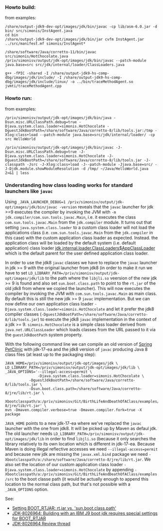 ### Howto build:

from examples:
```
/share/output-jdk9-dev-opt/images/jdk/bin/javac -cp lib/asm-6.0.jar -d bin/ src/simonis/InstAgent.java
cd bin
/share/output-jdk9-dev-opt/images/jdk/bin/jar cvfm InstAgent.jar ../src/manifest.mf simonis/InstAgent*
```

```
/share/software/Java/corretto-11/bin/javac src/simonis/HotChocolate.java
/priv/simonisv/output/jdk-opt/images/jdk/bin/javac --patch-module java.base=src src/jdk/internal/loader/ClassLoaders.java
```

```
g++ -fPIC -shared -I /share/output-jdk9-hs-comp-dbg/images/jdk/include/ -I /share/output-jdk9-hs-comp-dbg/images/jdk/include/linux/ -o ../bin/traceMethodAgent.so jvmti/traceMethodAgent.cpp
```

### Howto run:

from examples:
```
/priv/simonisv/output/jdk-opt/images/jdk/bin/java -Dsun.misc.URLClassPath.debug=true -Djava.system.class.loader=simonis.HotChocolate -DguestJdkBootPath=/share/software/Java/corretto-8/lib/tools.jar:/tmp -Xlog:class+load --patch-module java.base=src/jdk/internal/loader/ -cp src HelloWorld

/priv/simonisv/output/jdk-opt/images/jdk/bin/javac -J-Dsun.misc.URLClassPath.debug=true -J-Djava.system.class.loader=simonis.HotChocolate -J-DguestJdkBootPath=/share/software/Java/corretto-8/lib/tools.jar -J-classpath -Jsrc -J-Xlog:class+load -J--patch-module -Jjava.base=src/ -J-Djdk.module.showModuleResolution -d /tmp/ ~/Java/HelloWorld.java 2>&1 | less
```

### Understanding how class loading works for standard launchers like `javac`

Using `_JAVA_LAUNCHER_DEBUG=1 /priv/simonisv/output/jdk-opt/images/jdk/bin/javac -version` reveals that the `javac` launcher for jdk >=9 executes the compiler by invoking the JVM with `-m jdk.compiler/com.sun.tools.javac.Main`, i.e. it executes the class `com.sun.tools.javac.Main` from the `jdk.compiler` module. It  turns out that setting `java.system.class.loader` to a custom class loader will not load the applications class (i.e. `com.sun.tools.javac.Main` from the `jdk.compiler` in this case) with the custom application class loader as expected. Instead. the application class will be loaded by the default system (i.e. default application) class loader [jdk.internal.loader.ClassLoaders$AppClassLoader](https://github.com/openjdk/jdk/blob/4c9adce20d114a3df629fa8c72d88795039ae69a/src/java.base/share/classes/jdk/internal/loader/ClassLoaders.java#L158) which is the default parent for the user defined application class loader.

In order to use the jdk8 `javac` classes we have to replace the `javac` launcher in jdk >= 9 with the original launcher from jdk8 (in order to make it run we have to set `LD_LIBRARY_PATH=/priv/simonisv/output/jdk-opt/images/jdk/lib` to the path where the `libjli.so` veersion of the new jdk >= 9 is found and also set `sun.boot.class.path` to point to the `rt.jar` of the old jdk8 from where we copied the launcher). This will now  executes the compiler by invoking the JVM with `com.sun.tools.javac.Main` as main class. By default this is still the new jdk >= 9 `javac` implementation. But we can now define our own application class loader `-Djava.system.class.loader=simonis.HotChocolate` and let it prefer the jdk8 compiler classes (`-DguestJdkBootPath=/share/software/Java/corretto-8/lib/tools.jar`) to execute the jdk8 `javac` implementation in the context of a jdk >= 9. `simonis.HotChocolate` is a simple class loader derived from `java.net.URLClassLoader` which loads classes from the URL passed to it via the `guestJdkBootPath` system property.

With the following command line we can compile an old version of [Spring PetClinic](https://github.com/spring-projects/spring-petclinic/commit/e38a9feebe1814ada460dea50ba45f11389fdc9f) with jdk-17-ea and the jdk8 version of `javac` producing Java 8 class files (at least up to the packaging step):
```
JAVA_HOME=/priv/simonisv/output/jdk-opt/images/jdk \
LD_LIBRARY_PATH=/priv/simonisv/output/jdk-opt/images/jdk/lib \
_JAVA_OPTIONS='--illegal-access=permit \
               -Djava.system.class.loader=simonis.HotChocolate \
	       -DguestJdkBootPath=/share/software/Java/corretto-8/lib/tools.jar \
	       -Dsun.boot.class.path=/share/software/Java/corretto-8/jre/lib/rt.jar \
	       -Xbootclasspath/a:/priv/simonisv/Git/BirthLifeAndDeathOfAClass/examples/src:/share/software/Java/corretto-8/jre/lib/rt.jar' \
mvn -Dmaven.compiler.verbose=true -Dmaven.compiler.fork=true -X package
```

`JAVA_HOME` points to a new jdk-17-ea where we've replaced the `javac` launcher with the one from jdk8. It will be picked up by Maven as defaul jdk. The old launcher needs `LD_LIBRARY_PATH=/priv/simonisv/output/jdk-opt/images/jdk/lib` in order to find `libjli.so` (because it only searches the library relatively to its own location which is different in jdk-17-ea. Because Maven is doing illegal reflective accesses we need `--illegal-access=permit` and because new jdk are missing the `javax.xml.bind` package we need `-Xbootclasspath/a:/share/software/Java/corretto-8/jre/lib/rt.jar`. We also set the location of our custom application class loader `-Djava.system.class.loader=simonis.HotChocolate` by appending `-Xbootclasspath/a:/priv/simonisv/Git/BirthLifeAndDeathOfAClass/examples/src` to the boot classe path (it would be actually enough to append this location to the normal class path, but that's not possible with a `_JAVA_OPTIONS` option.

See:
- [Setting BOOT_RTJAR: rt.jar vs. 'sun.boot.class.path'](http://mail.openjdk.java.net/pipermail/core-libs-dev/2013-November/thread.html#23229)
- [JDK-8026964: Building with an IBM J9 boot jdk requires special settings for BOOT_RTJAR](https://bugs.openjdk.java.net/browse/JDK-8026964)
- [JDK-8026964 Review thread](http://mail.openjdk.java.net/pipermail/build-dev/2013-November/thread.html#11108)
